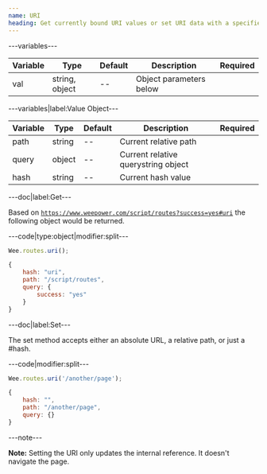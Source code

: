 ```yaml
---
name: URI
heading: Get currently bound URI values or set URI data with a specified string or value object
---
```


---variables---

| Variable | Type | Default | Description | Required |
| -- | --| ------- | -- | -- |
| val | string, object | -- | Object parameters below ||

---variables|label:Value Object---

| Variable | Type | Default | Description | Required |
| -------- | ------ | ------- | ----------- | -------- |
| path | string | -- | Current relative path ||
| query| object | -- | Current relative querystring object ||
| hash | string | -- | Current hash value ||

---doc|label:Get---

Based on <code>https://www.weepower.com/script/routes?success=yes#uri</code> the following object would be returned.

---code|type:object|modifier:split---

```javascript
Wee.routes.uri();
```

```javascript
{
	hash: "uri",
	path: "/script/routes",
	query: {
		success: "yes"
	}
}
```

---doc|label:Set---

The set method accepts either an absolute URL, a relative path, or just a #hash.

---code|modifier:split---

```javascript
Wee.routes.uri('/another/page');
```

```javascript
{
	hash: "",
	path: "/another/page",
	query: {}
}
```

---note---

<b>Note:</b> Setting the URI only updates the internal reference. It doesn't navigate the page.